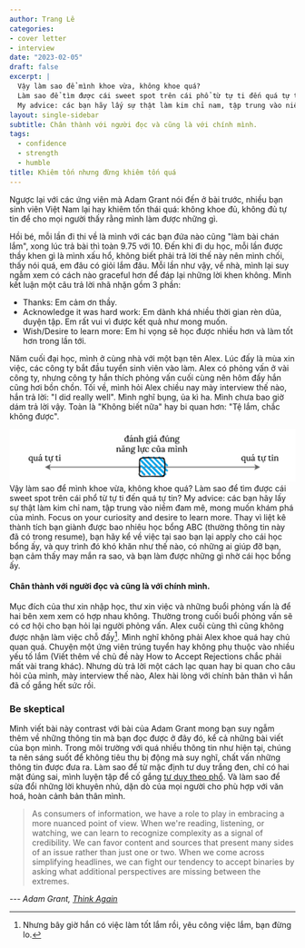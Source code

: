 ```yaml
---
author: Trang Lê
categories:
- cover letter
- interview
date: "2023-02-05"
draft: false 
excerpt: |
  Vậy làm sao để mình khoe vừa, không khoe quá?
  Làm sao để tìm được cái sweet spot trên cái phổ từ tự ti đến quá tự tin?
  My advice: các bạn hãy lấy sự thật làm kim chỉ nam, tập trung vào niềm đam mê, mong muốn khám phá của mình.
layout: single-sidebar
subtitle: Chân thành với người đọc và cũng là với chính mình.
tags:
  - confidence
  - strength
  - humble
title: Khiêm tốn nhưng đừng khiêm tốn quá
---
```


Ngược lại với các ứng viên mà Adam Grant nói đến ở bài trước, nhiều bạn sinh viên Việt Nam lại hay khiêm tốn thái quá: không khoe đủ, không đủ tự tin để cho mọi người thấy rằng mình làm được những gì.

Hồi bé, mỗi lần đi thi về là mình với các bạn đứa nào cũng "làm bài chán lắm", xong lúc trả bài thì toàn 9.75 với 10.
Đến khi đi du học, mỗi lần được thầy khen gì là mình xấu hổ, không biết phải trả lời thế này nên mình chối, thấy nói quá, em đâu có giỏi lắm đâu.
Mỗi lần như vậy, về nhà, mình lại suy ngẫm xem có cách nào graceful hơn để đáp lại những lời khen không.
Mình kết luận một câu trả lời nhã nhặn gồm 3 phần:

-   Thanks: Em cảm ơn thầy.
-   Acknowledge it was hard work: Em dành khá nhiều thời gian rèn dũa, duyện tập. Em rất vui vì được kết quả như mong muốn.
-   Wish/Desire to learn more: Em hi vọng sẽ học được nhiều hơn và làm tốt hơn trong lần tới.

Năm cuối đại học, mình ở cùng nhà với một bạn tên Alex.
Lúc đấy là mùa xin việc, các công ty bắt đầu tuyển sinh viên vào làm.
Alex có phỏng vấn ở vài công ty, nhưng công ty hắn thích phỏng vấn cuối cùng nên hôm đấy hắn cũng hơi bồn chồn.
Tối về, mình hỏi Alex chiều nay mày interview thế nào, hắn trả lời: "I did really well".
Mình nghĩ bụng, ủa kì ha.
Mình chưa bao giờ dám trả lời vậy.
Toàn là "Không biết nữa" hay bi quan hơn: "Tệ lắm, chắc không được".

![](spectrum.png)Vậy làm sao để mình khoe vừa, không khoe quá?
Làm sao để tìm được cái sweet spot trên cái phổ từ tự ti đến quá tự tin?
My advice: các bạn hãy lấy sự thật làm kim chỉ nam, tập trung vào niềm đam mê, mong muốn khám phá của mình.
Focus on your curiosity and desire to learn more.
Thay vì liệt kê thành tích bạn giành được bao nhiêu học bổng ABC (thường thông tin này đã có trong resume), bạn hãy kể về việc tại sao bạn lại apply cho cái học bổng ấy, và quy trình đó khó khăn như thế nào, có những ai giúp đỡ bạn, bạn cảm thấy may mắn ra sao, và bạn làm được những gì nhờ cái học bổng ấy.
 

#### Chân thành với người đọc và cũng là với chính mình.

Mục đích của thư xin nhập học, thư xin việc và những buổi phỏng vấn là để hai bên xem xem có hợp nhau không.
Thường trong cuối buổi phỏng vấn sẽ có cơ hội cho bạn hỏi lại người phỏng vấn.
Alex cuối cùng thì cũng không được nhận làm việc chỗ đấy[^1].
Mình nghĩ không phải Alex khoe quá hay chủ quan quá.
Chuyện một ứng viên trúng tuyển hay không phụ thuộc vào nhiều yếu tố lắm (Viết thêm về chủ đề này How to Accept Rejections chắc phải mất vài trang khác).
Nhưng dù trả lời một cách lạc quan hay bi quan cho câu hỏi của mình, mày interview thế nào, Alex hài lòng với chính bản thân vì hắn đã cố gắng hết sức rồi.

[^1]: Nhưng bây giờ hắn có việc làm tốt lắm rồi, yêu công việc lắm, bạn đừng lo.

### Be skeptical

Mình viết bài này contrast với bài của Adam Grant mong bạn suy ngẫm thêm về những thông tin mà bạn đọc được ở đây đó, kể cả những bài viết của bọn mình.
Trong môi trường với quá nhiều thông tin như hiện tại, chúng ta nên sáng suốt để không tiêu thụ bị động mà suy nghĩ, chất vấn những thông tin được đưa ra.
Làm sao để từ mặc định tư duy trắng đen, chỉ có hai mặt đúng sai, mình luyện tập để cố gắng [tư duy theo phổ](https://youtu.be/hae4gBzeBeU).
Và làm sao để sửa đổi những lời khuyên nhủ, dặn dò của mọi người cho phù hợp với văn hoá, hoàn cảnh bản thân mình.

> As consumers of information, we have a role to play in embracing a more nuanced point of view.
> When we're reading, listening, or watching, we can learn to recognize complexity as a signal of credibility.
> We can favor content and sources that present many sides of an issue rather than just one or two.
> When we come across simplifying headlines, we can fight our tendency to accept binaries by asking what additional perspectives are missing between the extremes.

*--- Adam Grant, [Think Again](https://www.goodreads.com/book/show/55539565-think-again)*

